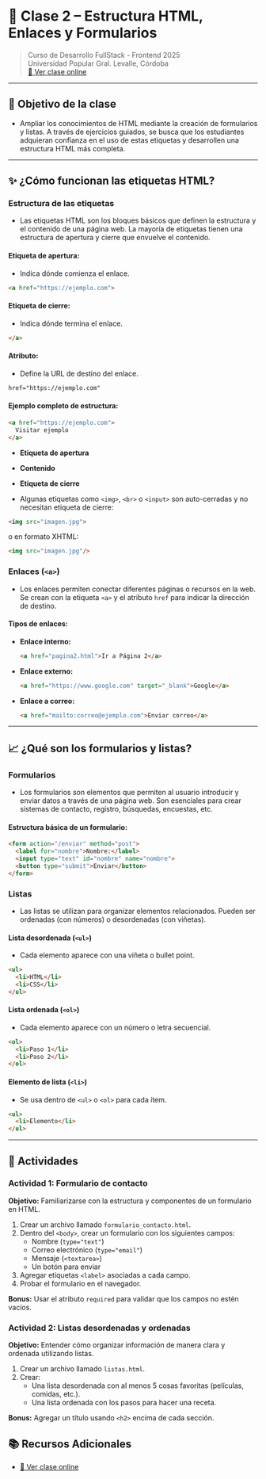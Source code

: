 # 📘 Clase 2 – Estructura HTML, Enlaces y Formularios

> Curso de Desarrollo FullStack - Frontend 2025  
> Universidad Popular Gral. Levalle, Córdoba  
> [🔗 Ver clase online](https://qrsurcba.online/landing_cursos/pages/clases-front/clase-2.php)

---

## 🧠 Objetivo de la clase

- Ampliar los conocimientos de HTML mediante la creación de formularios y listas. A través de ejercicios guiados, se busca que los estudiantes adquieran confianza en el uso de estas etiquetas y desarrollen una estructura HTML más completa.

---

## ✨ ¿Cómo funcionan las etiquetas HTML?

### Estructura de las etiquetas

- Las etiquetas HTML son los bloques básicos que definen la estructura y el contenido de una página web. La mayoría de etiquetas tienen una estructura de apertura y cierre que envuelve el contenido.

#### Etiqueta de apertura:

- Indica dónde comienza el enlace.

```html
<a href="https://ejemplo.com">
```

#### Etiqueta de cierre:

- Indica dónde termina el enlace.

```html
</a>
```

#### Atributo:

- Define la URL de destino del enlace.

```html
href="https://ejemplo.com"
```

#### Ejemplo completo de estructura:

```html
<a href="https://ejemplo.com">
  Visitar ejemplo
</a>
```

- **Etiqueta de apertura**

- **Contenido**

- **Etiqueta de cierre**

- Algunas etiquetas como `<img>`, `<br>` o `<input>` son auto-cerradas y no necesitan etiqueta de cierre:

```html
<img src="imagen.jpg">
```

o en formato XHTML:

```html
<img src="imagen.jpg"/>
```

### Enlaces (`<a>`)

- Los enlaces permiten conectar diferentes páginas o recursos en la web. Se crean con la etiqueta `<a>` y el atributo `href` para indicar la dirección de destino.

#### Tipos de enlaces:

- **Enlace interno:**

  ```html
  <a href="pagina2.html">Ir a Página 2</a>
  ```

- **Enlace externo:**

  ```html
  <a href="https://www.google.com" target="_blank">Google</a>
  ```

- **Enlace a correo:**

  ```html
  <a href="mailto:correo@ejemplo.com">Enviar correo</a>
  ```

---

## 📈 ¿Qué son los formularios y listas?

### Formularios

- Los formularios son elementos que permiten al usuario introducir y enviar datos a través de una página web. Son esenciales para crear sistemas de contacto, registro, búsquedas, encuestas, etc.

#### Estructura básica de un formulario:

```html
<form action="/enviar" method="post">
  <label for="nombre">Nombre:</label>
  <input type="text" id="nombre" name="nombre">
  <button type="submit">Enviar</button>
</form>
```

### Listas

- Las listas se utilizan para organizar elementos relacionados. Pueden ser ordenadas (con números) o desordenadas (con viñetas).

#### Lista desordenada (`<ul>`)

- Cada elemento aparece con una viñeta o bullet point.

```html
<ul>
  <li>HTML</li>
  <li>CSS</li>
</ul>
```

#### Lista ordenada (`<ol>`)

- Cada elemento aparece con un número o letra secuencial.

```html
<ol>
  <li>Paso 1</li>
  <li>Paso 2</li>
</ol>
```

#### Elemento de lista (`<li>`)

- Se usa dentro de `<ul>` o `<ol>` para cada ítem.

```html
<ul>
  <li>Elemento</li>
</ul>
```

---

## 📝 Actividades

### Actividad 1: Formulario de contacto

**Objetivo:** Familiarizarse con la estructura y componentes de un formulario en HTML.

1. Crear un archivo llamado `formulario_contacto.html`.
2. Dentro del `<body>`, crear un formulario con los siguientes campos:
   - Nombre (`type="text"`)
   - Correo electrónico (`type="email"`)
   - Mensaje (`<textarea>`)
   - Un botón para enviar
3. Agregar etiquetas `<label>` asociadas a cada campo.
4. Probar el formulario en el navegador.

**Bonus:** Usar el atributo `required` para validar que los campos no estén vacíos.

### Actividad 2: Listas desordenadas y ordenadas

**Objetivo:** Entender cómo organizar información de manera clara y ordenada utilizando listas.

1. Crear un archivo llamado `listas.html`.
2. Crear:
   - Una lista desordenada con al menos 5 cosas favoritas (películas, comidas, etc.).
   - Una lista ordenada con los pasos para hacer una receta.

**Bonus:** Agregar un título usando `<h2>` encima de cada sección.

## 📚 Recursos Adicionales

- [🔗 Ver clase online](https://qrsurcba.online/landing_cursos/pages/clases-front/clase-2.php)